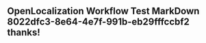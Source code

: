 <properties
ms.topic="hero-topic"
ms.test1="hero-topic"
ms.test2="test"/>

## OpenLocalization Workflow Test MarkDown 8022dfc3-8e64-4e7f-991b-eb29fffccbf2 thanks!
